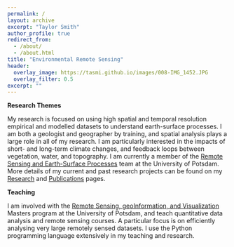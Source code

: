 ```yaml
---
permalink: /
layout: archive
excerpt: "Taylor Smith"
author_profile: true
redirect_from: 
  - /about/
  - /about.html
title: "Environmental Remote Sensing"
header:
  overlay_image: https://tasmi.github.io/images/008-IMG_1452.JPG
  overlay_filter: 0.5
excerpt: ""
---
```


**Research Themes**

My research is focused on using high spatial and temporal resolution empirical and modelled datasets to understand earth-surface processes. I am both a geologist and geographer by training, and spatial analysis plays a large role in all of my research. I am particularly interested in the impacts of short- and long-term climate changes, and feedback loops between vegetation, water, and topography. I am currently a member of the [Remote Sensing and Earth-Surface Processes](https://up-rs-esp.uni-potsdam.de/) team at the University of Potsdam. More details of my current and past research projects can be found on my [Research](https://tasmi.github.io/research/) and [Publications](https://tasmi.github.io/publications) pages.

**Teaching**

I am involved with the [Remote Sensing, geoInformation, and Visualization](https://www.uni-potsdam.de/de/mnfakul/studium-und-lehre/master/remote-sensing-geoinformation-and-visualization.html) Masters program at the University of Potsdam, and teach quantitative data analysis and remote sensing courses. A particular focus is on efficiently analysing very large remotely sensed datasets. I use the Python programming language extensively in my teaching and research. 
